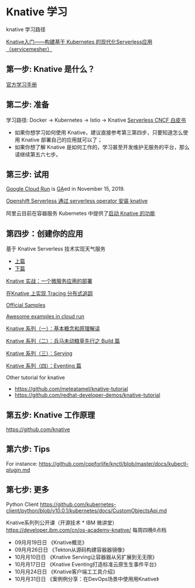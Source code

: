 # Knative 学习
knative 学习路径

[Knative入门——构建基于 Kubernetes 的现代化Serverless应用（servicemesher）](https://github.com/servicemesher/getting-started-with-knative)

## 第一步: Knative 是什么？ 
[官方学习手册](https://knative.dev/)


## 第二步: 准备
学习路径:  Docker -> Kubernetes -> Istio -> Knative
[Serverless CNCF 白皮书](https://github.com/cncf/wg-serverless/blob/master/whitepapers/serverless-overview/cncf_serverless_whitepaper_v1.0.pdf)

- 如果你想学习如何使用 Knative，建议直接参考第三第四步，只要知道怎么使用 Knative 部署自己的应用就可以了；
- 如果你想了解 Knative 是如何工作的，学习甚至开发维护无服务的平台，那么请继续第五六七步。

## 第三步: 试用
[Google Cloud Run](https://cloud.google.com/run/) is [GA](https://cloud.google.com/blog/products/serverless/knative-based-cloud-run-services-are-ga)ed in November 15, 2019.

[Openshift Serverless 通过 serverless operator 安装 knative](https://www.openshift.com/learn/topics/serverless)

阿里云目前在容器服务 Kubernetes 中提供了[启动 Knative 的功能](https://help.aliyun.com/document_detail/126413.html?spm=5176.11065259.1996646101.searchclickresult.378714c1qH1HBy&aly_as=VJ3VDkRt)

## 第四步：创建你的应用

基于 Knative Serverless 技术实现天气服务
  - [上篇](https://yq.aliyun.com/articles/719863)
  - [下篇](https://yq.aliyun.com/articles/720585)

[Knative 实战：一个微服务应用的部署](https://www.infoq.cn/article/gomF505vF7ONLMGllOC7)

[在Knative 上实现 Tracing 分布式追踪](https://help.aliyun.com/document_detail/122014.html)

[Official Samples](https://github.com/knative/docs/tree/master/docs/serving/samples)

[Awesome examples in cloud run](https://github.com/steren/awesome-cloudrun)

[Knative 系列（一）：基本概念和原理解读](https://www.infoq.cn/article/PEOIcPk4lZRg-fAwry8H)

[Knative 系列（二）：兵马未动粮草先行之 Build 篇](https://www.infoq.cn/article/D489mKhQ96dGwfj*w05E)

[Knative 系列（三）：Serving ](https://www.infoq.cn/article/PYGUCS*yWxhLM5Rok9vF)

[Knative 系列（四）：Eventing 篇](https://www.infoq.cn/article/FkKfwsvpVdC_60DfxMMg)

Other tutorial for knative
- https://github.com/meteatamel/knative-tutorial
- https://github.com/redhat-developer-demos/knative-tutorial

## 第五步: Knative 工作原理
https://github.com/knative

## 第六步: Tips
For instance: https://github.com/cppforlife/knctl/blob/master/docs/kubectl-plugin.md

## 第七步: 更多

Python Client https://github.com/kubernetes-client/python/blob/v10.0.1/kubernetes/docs/CustomObjectsApi.md

Knative系列列公开课（开源技术 * IBM 微讲堂）
https://developer.ibm.com/cn/os-academy-knative/
每周四晚8点档
- 09⽉月19⽇日 《Knative概览》
- 09⽉月26⽇日 《Tekton从源码构建容器器镜像》
- 10⽉月10⽇日 《Knative Serving让容器器从另扩展到⽆无限》
- 10⽉月17⽇日 《Knative Eventing打造标准云原⽣生事件平台》
- 10⽉月24⽇日 《Knative客户端⼯工具介绍》
- 10⽉月31⽇日 《案例例分享：在DevOps场景中使⽤用Knative》


